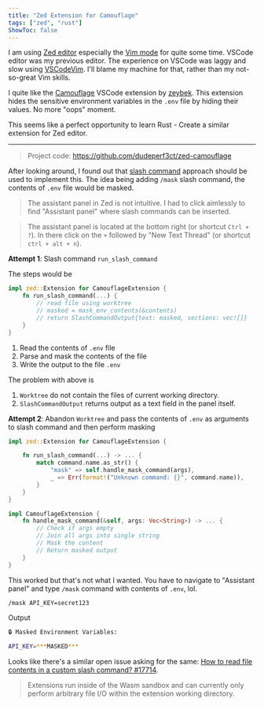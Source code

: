 ```yaml
---
title: "Zed Extension for Camouflage"
tags: ["zed", "rust"]
ShowToc: false
---
```


I am using [Zed editor](https://zed.dev/) especially the [Vim mode](https://zed.dev/docs/vim) for quite some time. VSCode editor was my previous editor. The experience on VSCode was laggy and slow using [VSCodeVim](https://github.com/VSCodeVim/Vim). I'll blame my machine for that, rather than my not-so-great Vim skills.

I quite like the [Camouflage](https://marketplace.visualstudio.com/items?itemName=zeybek.camouflage) VSCode extension by [zeybek](https://marketplace.visualstudio.com/publishers/zeybek). This extension hides the sensitive environment variables in the `.env` file by hiding their values. No more "oops" moment.

This seems like a perfect opportunity to learn Rust - Create a similar extension for Zed editor.

---

> Project code: https://github.com/dudeperf3ct/zed-camouflage

After looking around, I found out that [slash command](https://zed.dev/docs/extensions/slash-commands) approach should be used to implement this. The idea being adding `/mask` slash command, the contents of `.env` file would be masked.

> The assistant panel in Zed is not intuitive. I had to click aimlessly to find "Assistant panel" where slash commands can be inserted.

> The assistant panel is located at the bottom right (or shortcut `Ctrl + ?`). In there click on the `+` followed by "New Text Thread" (or shortcut `ctrl + alt + n`).

**Attempt 1**: Slash command `run_slash_command`

The steps would be

```rust
impl zed::Extension for CamouflageExtension {
    fn run_slash_command(...) {
        // read file using worktree
        // masked = mask_env_contents(&contents)
        // return SlashCommandOutput{text: masked, sections: vec![]}
    }
}
```

1. Read the contents of `.env` file
2. Parse and mask the contents of the file
3. Write the output to the file `.env`

The problem with above is 

1. `Worktree` do not contain the files of current working directory.
2. `SlashCommandOutput` returns output as a text field in the panel itself.

**Attempt 2**: Abandon `Worktree` and pass the contents of `.env` as arguments to slash command and then perform masking

```rust
impl zed::Extension for CamouflageExtension {

    fn run_slash_command(...) -> ... {
        match command.name.as_str() {
            "mask" => self.handle_mask_command(args),
            _ => Err(format!("Unknown command: {}", command.name)),
        }
    }
}

impl CamouflageExtension {
    fn handle_mask_command(&self, args: Vec<String>) -> ... {
        // Check if args empty
        // Join all args into single string
        // Mask the content
        // Return masked output
    } 
}
```

This worked but that's not what I wanted. You have to navigate to "Assistant panel" and type `/mask` command with contents of `.env`, lol.

```bash
/mask API_KEY=secret123
```

Output

```bash
🔒 Masked Environment Variables:

API_KEY=***MASKED***
```

Looks like there's a similar open issue asking for the same: [How to read file contents in a custom slash command? #17714](https://github.com/zed-industries/zed/discussions/17714).

> Extensions run inside of the Wasm sandbox and can currently only perform arbitrary file I/O within the extension working directory.
